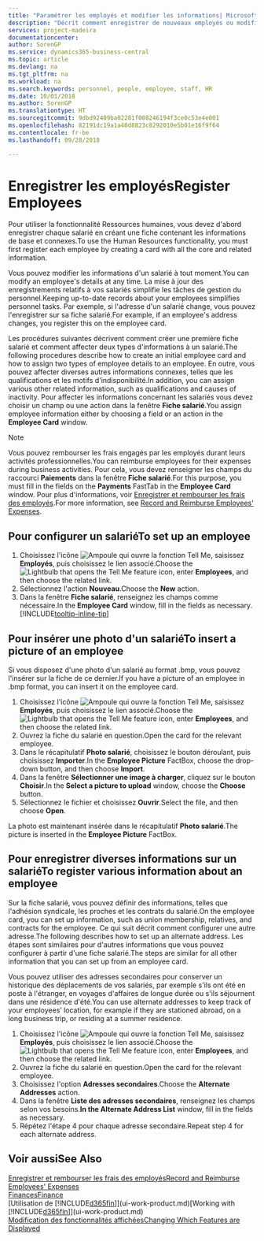 ```yaml
---
title: "Paramétrer les employés et modifier les informations| Microsoft Docs"
description: "Décrit comment enregistrer de nouveaux employés ou modifier les informations concernant ceux existants."
services: project-madeira
documentationcenter: 
author: SorenGP
ms.service: dynamics365-business-central
ms.topic: article
ms.devlang: na
ms.tgt_pltfrm: na
ms.workload: na
ms.search.keywords: personnel, people, employee, staff, HR
ms.date: 10/01/2018
ms.author: SorenGP
ms.translationtype: HT
ms.sourcegitcommit: 9dbd92409ba02281f008246194f3ce0c53e4e001
ms.openlocfilehash: 82191dc19a1a40d8823c8292010e5b01e16f9f64
ms.contentlocale: fr-be
ms.lasthandoff: 09/28/2018

---
```

# <a name="register-employees"></a><span data-ttu-id="a3a2d-103">Enregistrer les employés</span><span class="sxs-lookup"><span data-stu-id="a3a2d-103">Register Employees</span></span>
<span data-ttu-id="a3a2d-104">Pour utiliser la fonctionnalité Ressources humaines, vous devez d'abord enregistrer chaque salarié en créant une fiche contenant les informations de base et connexes.</span><span class="sxs-lookup"><span data-stu-id="a3a2d-104">To use the Human Resources functionality, you must first register each employee by creating a card with all the core and related information.</span></span>

<span data-ttu-id="a3a2d-105">Vous pouvez modifier les informations d'un salarié à tout moment.</span><span class="sxs-lookup"><span data-stu-id="a3a2d-105">You can modify an employee's details at any time.</span></span> <span data-ttu-id="a3a2d-106">La mise à jour des enregistrements relatifs à vos salariés simplifie les tâches de gestion du personnel.</span><span class="sxs-lookup"><span data-stu-id="a3a2d-106">Keeping up-to-date records about your employees simplifies personnel tasks.</span></span> <span data-ttu-id="a3a2d-107">Par exemple, si l'adresse d'un salarié change, vous pouvez l'enregistrer sur sa fiche salarié.</span><span class="sxs-lookup"><span data-stu-id="a3a2d-107">For example, if an employee's address changes, you register this on the employee card.</span></span>

<span data-ttu-id="a3a2d-108">Les procédures suivantes décrivent comment créer une première fiche salarié et comment affecter deux types d'informations à un salarié.</span><span class="sxs-lookup"><span data-stu-id="a3a2d-108">The following procedures describe how to create an initial employee card and how to assign two types of employee details to an employee.</span></span> <span data-ttu-id="a3a2d-109">En outre, vous pouvez affecter diverses autres informations connexes, telles que les qualifications et les motifs d'indisponibilité.</span><span class="sxs-lookup"><span data-stu-id="a3a2d-109">In addition, you can assign various other related information, such as qualifications and causes of inactivity.</span></span> <span data-ttu-id="a3a2d-110">Pour affecter les informations concernant les salariés vous devez choisir un champ ou une action dans la fenêtre **Fiche salarié**.</span><span class="sxs-lookup"><span data-stu-id="a3a2d-110">You assign employee information either by choosing a field or an action in the **Employee Card** window.</span></span>

> [!NOTE]  
> <span data-ttu-id="a3a2d-111">Vous pouvez rembourser les frais engagés par les employés durant leurs activités professionnelles.</span><span class="sxs-lookup"><span data-stu-id="a3a2d-111">You can reimburse employees for their expenses during business activities.</span></span> <span data-ttu-id="a3a2d-112">Pour cela, vous devez renseigner les champs du raccourci **Paiements** dans la fenêtre **Fiche salarié**.</span><span class="sxs-lookup"><span data-stu-id="a3a2d-112">For this purpose, you must fill in the fields on the **Payments** FastTab in the **Employee Card** window.</span></span> <span data-ttu-id="a3a2d-113">Pour plus d'informations, voir [Enregistrer et rembourser les frais des employés](finance-how-record-reimburse-employee-expenses.md).</span><span class="sxs-lookup"><span data-stu-id="a3a2d-113">For more information, see [Record and Reimburse Employees' Expenses](finance-how-record-reimburse-employee-expenses.md).</span></span>

## <a name="to-set-up-an-employee"></a><span data-ttu-id="a3a2d-114">Pour configurer un salarié</span><span class="sxs-lookup"><span data-stu-id="a3a2d-114">To set up an employee</span></span>
1. <span data-ttu-id="a3a2d-115">Choisissez l'icône ![Ampoule qui ouvre la fonction Tell Me](media/ui-search/search_small.png "Dites-moi ce que vous voulez faire"), saisissez **Employés**, puis choisissez le lien associé.</span><span class="sxs-lookup"><span data-stu-id="a3a2d-115">Choose the ![Lightbulb that opens the Tell Me feature](media/ui-search/search_small.png "Tell me what you want to do") icon, enter **Employees**, and then choose the related link.</span></span>
2. <span data-ttu-id="a3a2d-116">Sélectionnez l'action **Nouveau**.</span><span class="sxs-lookup"><span data-stu-id="a3a2d-116">Choose the **New** action.</span></span>
3. <span data-ttu-id="a3a2d-117">Dans la fenêtre **Fiche salarié**, renseignez les champs comme nécessaire.</span><span class="sxs-lookup"><span data-stu-id="a3a2d-117">In the **Employee Card** window, fill in the fields as necessary.</span></span> [!INCLUDE[tooltip-inline-tip](includes/tooltip-inline-tip_md.md)]

## <a name="to-insert-a-picture-of-an-employee"></a><span data-ttu-id="a3a2d-118">Pour insérer une photo d'un salarié</span><span class="sxs-lookup"><span data-stu-id="a3a2d-118">To insert a picture of an employee</span></span>
<span data-ttu-id="a3a2d-119">Si vous disposez d'une photo d'un salarié au format .bmp, vous pouvez l'insérer sur la fiche de ce dernier.</span><span class="sxs-lookup"><span data-stu-id="a3a2d-119">If you have a picture of an employee in .bmp format, you can insert it on the employee card.</span></span>

1. <span data-ttu-id="a3a2d-120">Choisissez l'icône ![Ampoule qui ouvre la fonction Tell Me](media/ui-search/search_small.png "Dites-moi ce que vous voulez faire"), saisissez **Employés**, puis choisissez le lien associé.</span><span class="sxs-lookup"><span data-stu-id="a3a2d-120">Choose the ![Lightbulb that opens the Tell Me feature](media/ui-search/search_small.png "Tell me what you want to do") icon, enter **Employees**, and then choose the related link.</span></span>
2. <span data-ttu-id="a3a2d-121">Ouvrez la fiche du salarié en question.</span><span class="sxs-lookup"><span data-stu-id="a3a2d-121">Open the card for the relevant employee.</span></span>
3. <span data-ttu-id="a3a2d-122">Dans le récapitulatif **Photo salarié**, choisissez le bouton déroulant, puis choisissez **Importer**.</span><span class="sxs-lookup"><span data-stu-id="a3a2d-122">In the **Employee Picture** FactBox, choose the drop-down button, and then choose **Import**.</span></span>
4. <span data-ttu-id="a3a2d-123">Dans la fenêtre **Sélectionner une image à charger**, cliquez sur le bouton **Choisir**.</span><span class="sxs-lookup"><span data-stu-id="a3a2d-123">In the **Select a picture to upload** window, choose the **Choose** button.</span></span>
5. <span data-ttu-id="a3a2d-124">Sélectionnez le fichier et choisissez **Ouvrir**.</span><span class="sxs-lookup"><span data-stu-id="a3a2d-124">Select the file, and then choose **Open**.</span></span>

<span data-ttu-id="a3a2d-125">La photo est maintenant insérée dans le récapitulatif **Photo salarié**.</span><span class="sxs-lookup"><span data-stu-id="a3a2d-125">The picture is inserted in the **Employee Picture** FactBox.</span></span>

## <a name="to-register-various-information-about-an-employee"></a><span data-ttu-id="a3a2d-126">Pour enregistrer diverses informations sur un salarié</span><span class="sxs-lookup"><span data-stu-id="a3a2d-126">To register various information about an employee</span></span>
<span data-ttu-id="a3a2d-127">Sur la fiche salarié, vous pouvez définir des informations, telles que l'adhésion syndicale, les proches et les contrats du salarié.</span><span class="sxs-lookup"><span data-stu-id="a3a2d-127">On the employee card, you can set up information, such as union membership, relatives, and contracts for the employee.</span></span> <span data-ttu-id="a3a2d-128">Ce qui suit décrit comment configurer une autre adresse.</span><span class="sxs-lookup"><span data-stu-id="a3a2d-128">The following describes how to set up an alternate address.</span></span> <span data-ttu-id="a3a2d-129">Les étapes sont similaires pour d'autres informations que vous pouvez configurer à partir d'une fiche salarié.</span><span class="sxs-lookup"><span data-stu-id="a3a2d-129">The steps are similar for all other information that you can set up from an employee card.</span></span>

<span data-ttu-id="a3a2d-130">Vous pouvez utiliser des adresses secondaires pour conserver un historique des déplacements de vos salariés, par exemple s'ils ont été en poste à l'étranger, en voyages d'affaires de longue durée ou s'ils séjournent dans une résidence d'été.</span><span class="sxs-lookup"><span data-stu-id="a3a2d-130">You can use alternate addresses to keep track of your employees’ location, for example if they are stationed abroad, on a long business trip, or residing at a summer residence.</span></span>

1. <span data-ttu-id="a3a2d-131">Choisissez l'icône ![Ampoule qui ouvre la fonction Tell Me](media/ui-search/search_small.png "Dites-moi ce que vous voulez faire"), saisissez **Employés**, puis choisissez le lien associé.</span><span class="sxs-lookup"><span data-stu-id="a3a2d-131">Choose the ![Lightbulb that opens the Tell Me feature](media/ui-search/search_small.png "Tell me what you want to do") icon, enter **Employees**, and then choose the related link.</span></span>
2. <span data-ttu-id="a3a2d-132">Ouvrez la fiche du salarié en question.</span><span class="sxs-lookup"><span data-stu-id="a3a2d-132">Open the card for the relevant employee.</span></span>
3. <span data-ttu-id="a3a2d-133">Choisissez l'option **Adresses secondaires**.</span><span class="sxs-lookup"><span data-stu-id="a3a2d-133">Choose the **Alternate Addresses** action.</span></span>
4. <span data-ttu-id="a3a2d-134">Dans la fenêtre **Liste des adresses secondaires**, renseignez les champs selon vos besoins.</span><span class="sxs-lookup"><span data-stu-id="a3a2d-134">**In the Alternate Address List** window, fill in the fields as necessary.</span></span>
5. <span data-ttu-id="a3a2d-135">Répétez l'étape 4 pour chaque adresse secondaire.</span><span class="sxs-lookup"><span data-stu-id="a3a2d-135">Repeat step 4 for each alternate address.</span></span>

## <a name="see-also"></a><span data-ttu-id="a3a2d-136">Voir aussi</span><span class="sxs-lookup"><span data-stu-id="a3a2d-136">See Also</span></span>
[<span data-ttu-id="a3a2d-137">Enregistrer et rembourser les frais des employés</span><span class="sxs-lookup"><span data-stu-id="a3a2d-137">Record and Reimburse Employees' Expenses</span></span>](finance-how-record-reimburse-employee-expenses.md)  
[<span data-ttu-id="a3a2d-138">Finances</span><span class="sxs-lookup"><span data-stu-id="a3a2d-138">Finance</span></span>](finance.md)  
<span data-ttu-id="a3a2d-139">[Utilisation de [!INCLUDE[d365fin](includes/d365fin_md.md)]](ui-work-product.md)</span><span class="sxs-lookup"><span data-stu-id="a3a2d-139">[Working with [!INCLUDE[d365fin](includes/d365fin_md.md)]](ui-work-product.md)</span></span>  
[<span data-ttu-id="a3a2d-140">Modification des fonctionnalités affichées</span><span class="sxs-lookup"><span data-stu-id="a3a2d-140">Changing Which Features are Displayed</span></span>](ui-experiences.md)

